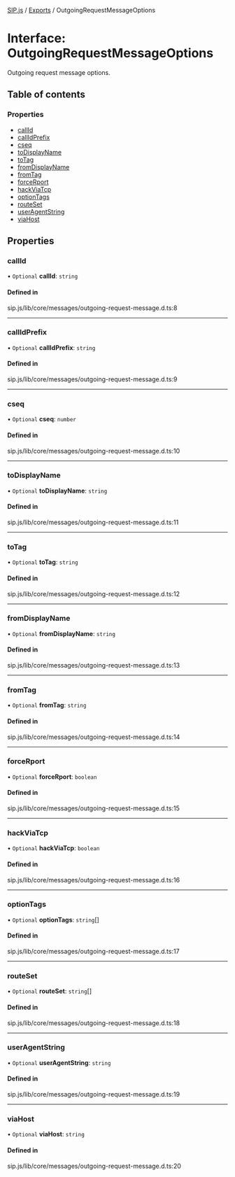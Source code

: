 [SIP.js](../README.md) / [Exports](../modules.md) / OutgoingRequestMessageOptions

# Interface: OutgoingRequestMessageOptions

Outgoing request message options.

## Table of contents

### Properties

- [callId](OutgoingRequestMessageOptions.md#callid)
- [callIdPrefix](OutgoingRequestMessageOptions.md#callidprefix)
- [cseq](OutgoingRequestMessageOptions.md#cseq)
- [toDisplayName](OutgoingRequestMessageOptions.md#todisplayname)
- [toTag](OutgoingRequestMessageOptions.md#totag)
- [fromDisplayName](OutgoingRequestMessageOptions.md#fromdisplayname)
- [fromTag](OutgoingRequestMessageOptions.md#fromtag)
- [forceRport](OutgoingRequestMessageOptions.md#forcerport)
- [hackViaTcp](OutgoingRequestMessageOptions.md#hackviatcp)
- [optionTags](OutgoingRequestMessageOptions.md#optiontags)
- [routeSet](OutgoingRequestMessageOptions.md#routeset)
- [userAgentString](OutgoingRequestMessageOptions.md#useragentstring)
- [viaHost](OutgoingRequestMessageOptions.md#viahost)

## Properties

### callId

• `Optional` **callId**: `string`

#### Defined in

sip.js/lib/core/messages/outgoing-request-message.d.ts:8

___

### callIdPrefix

• `Optional` **callIdPrefix**: `string`

#### Defined in

sip.js/lib/core/messages/outgoing-request-message.d.ts:9

___

### cseq

• `Optional` **cseq**: `number`

#### Defined in

sip.js/lib/core/messages/outgoing-request-message.d.ts:10

___

### toDisplayName

• `Optional` **toDisplayName**: `string`

#### Defined in

sip.js/lib/core/messages/outgoing-request-message.d.ts:11

___

### toTag

• `Optional` **toTag**: `string`

#### Defined in

sip.js/lib/core/messages/outgoing-request-message.d.ts:12

___

### fromDisplayName

• `Optional` **fromDisplayName**: `string`

#### Defined in

sip.js/lib/core/messages/outgoing-request-message.d.ts:13

___

### fromTag

• `Optional` **fromTag**: `string`

#### Defined in

sip.js/lib/core/messages/outgoing-request-message.d.ts:14

___

### forceRport

• `Optional` **forceRport**: `boolean`

#### Defined in

sip.js/lib/core/messages/outgoing-request-message.d.ts:15

___

### hackViaTcp

• `Optional` **hackViaTcp**: `boolean`

#### Defined in

sip.js/lib/core/messages/outgoing-request-message.d.ts:16

___

### optionTags

• `Optional` **optionTags**: `string`[]

#### Defined in

sip.js/lib/core/messages/outgoing-request-message.d.ts:17

___

### routeSet

• `Optional` **routeSet**: `string`[]

#### Defined in

sip.js/lib/core/messages/outgoing-request-message.d.ts:18

___

### userAgentString

• `Optional` **userAgentString**: `string`

#### Defined in

sip.js/lib/core/messages/outgoing-request-message.d.ts:19

___

### viaHost

• `Optional` **viaHost**: `string`

#### Defined in

sip.js/lib/core/messages/outgoing-request-message.d.ts:20
